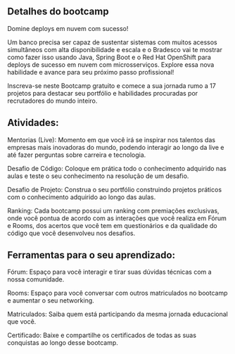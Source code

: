 ## Detalhes do bootcamp

Domine deploys em nuvem com sucesso!

Um banco precisa ser capaz de sustentar sistemas com muitos acessos simultâneos com alta disponibilidade e escala e o Bradesco vai te mostrar como fazer isso usando Java, Spring Boot e o Red Hat OpenShift para deploys de sucesso em nuvem com microsserviços. Explore essa nova habilidade e avance para seu próximo passo profissional!

Inscreva-se neste Bootcamp gratuito e comece a sua jornada rumo a 17 projetos para destacar seu portfólio e habilidades procuradas por recrutadores do mundo inteiro.

## Atividades:

Mentorias (Live): Momento em que você irá se inspirar nos talentos das empresas mais inovadoras do mundo, podendo interagir ao longo da live e até fazer perguntas sobre carreira e tecnologia.

Desafio de Código: Coloque em prática todo o conhecimento adquirido nas aulas e teste o seu conhecimento na resolução de um desafio.

Desafio de Projeto: Construa o seu portfólio construindo projetos práticos com o conhecimento adquirido ao longo das aulas.

Ranking: Cada bootcamp possui um ranking com premiações exclusivas, onde você pontua de acordo com as interações que você realiza em Fórum e Rooms, dos acertos que você tem em questionários e da qualidade do código que você desenvolveu nos desafios.

## Ferramentas para o seu aprendizado:

Fórum: Espaço para você interagir e tirar suas dúvidas técnicas com a nossa comunidade.

Rooms: Espaço para você conversar com outros matriculados no bootcamp e aumentar o seu networking.

Matriculados: Saiba quem está participando da mesma jornada educacional que você.

Certificado: Baixe e compartilhe os certificados de todas as suas conquistas ao longo desse bootcamp.
